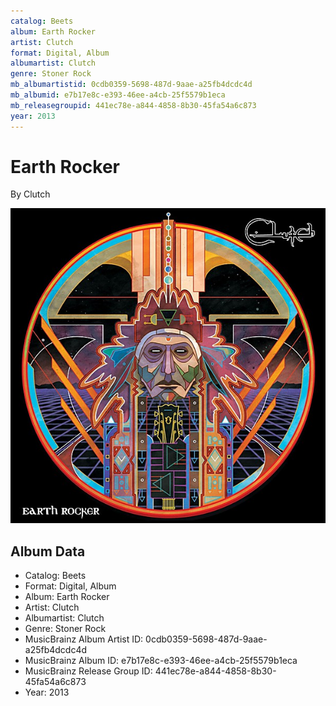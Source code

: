 ```yaml
---
catalog: Beets
album: Earth Rocker
artist: Clutch
format: Digital, Album
albumartist: Clutch
genre: Stoner Rock
mb_albumartistid: 0cdb0359-5698-487d-9aae-a25fb4dcdc4d
mb_albumid: e7b17e8c-e393-46ee-a4cb-25f5579b1eca
mb_releasegroupid: 441ec78e-a844-4858-8b30-45fa54a6c873
year: 2013
---
```


# Earth Rocker

By Clutch

![](../../assets/beetscovers/Clutch-Earth_Rocker.jpg)

## Album Data

- Catalog: Beets
- Format: Digital, Album
- Album: Earth Rocker
- Artist: Clutch
- Albumartist: Clutch
- Genre: Stoner Rock
- MusicBrainz Album Artist ID: 0cdb0359-5698-487d-9aae-a25fb4dcdc4d
- MusicBrainz Album ID: e7b17e8c-e393-46ee-a4cb-25f5579b1eca
- MusicBrainz Release Group ID: 441ec78e-a844-4858-8b30-45fa54a6c873
- Year: 2013

